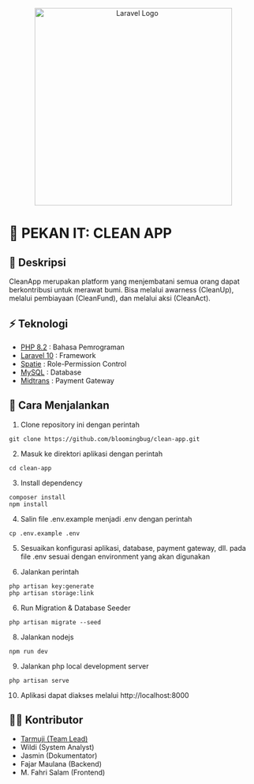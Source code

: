 <p align="center"><a href="https://laravel.com" target="_blank"><img src="https://raw.githubusercontent.com/laravel/art/master/logo-lockup/5%20SVG/2%20CMYK/1%20Full%20Color/laravel-logolockup-cmyk-red.svg" width="400" alt="Laravel Logo"></a></p>

# 🌳 PEKAN IT: CLEAN APP

## 🌻 Deskripsi

CleanApp merupakan platform yang menjembatani semua orang dapat berkontribusi untuk merawat bumi. Bisa melalui awarness (CleanUp), melalui pembiayaan (CleanFund), dan melalui aksi (CleanAct).

## ⚡ Teknologi

-   [PHP 8.2](https://php.net/) : Bahasa Pemrograman
-   [Laravel 10](https://laravel.com/) : Framework
-   [Spatie](https://spatie.be/docs/laravel-permission/v6/introduction) : Role-Permission Control
-   [MySQL](https://www.mysql.com/) : Database
-   [Midtrans](https://midtrans.com/) : Payment Gateway

## 🚩 Cara Menjalankan

1. Clone repository ini dengan perintah

```git
git clone https://github.com/bloomingbug/clean-app.git
```

2. Masuk ke direktori aplikasi dengan perintah

```
cd clean-app
```

3. Install dependency

```
composer install
npm install
```

4. Salin file .env.example menjadi .env dengan perintah

```
cp .env.example .env
```

5. Sesuaikan konfigurasi aplikasi, database, payment gateway, dll. pada file .env sesuai dengan environment yang akan digunakan

6. Jalankan perintah

```
php artisan key:generate
php artisan storage:link
```

6. Run Migration & Database Seeder

```
php artisan migrate --seed
```

8. Jalankan nodejs

```
npm run dev
```

9. Jalankan php local development server

```
php artisan serve
```

10. Aplikasi dapat diakses melalui http://localhost:8000

## 👨‍💻 Kontributor

-   [Tarmuji (Team Lead)](https://www.linkedin.com/in/tarmuji-tarmuji/)
-   Wildi (System Analyst)
-   Jasmin (Dokumentator)
-   Fajar Maulana (Backend)
-   M. Fahri Salam (Frontend)
